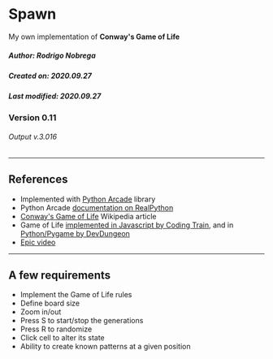 # Spawn

My own implementation of **Conway's Game of Life**

##### Author: Rodrigo Nobrega
##### Created on: 2020.09.27
##### Last modified: 2020.09.27

### Version 0.11
###### Output v.3.016

---

## References

- Implemented with [Python Arcade](https://arcade.academy/) library
- Python Arcade [documentation on RealPython](https://realpython.com/arcade-python-game-framework/)
- [Conway's Game of Life](https://en.wikipedia.org/wiki/Conway%27s_Game_of_Life) Wikipedia article
- Game of Life [implemented in Javascript by Coding Train](https://www.youtube.com/watch?v=FWSR_7kZuYg&t=1586s), and in [Python/Pygame by DevDungeon](https://www.youtube.com/watch?v=VNAU7HH4QRw)
- [Epic video](https://www.youtube.com/watch?v=C2vgICfQawE)

---

## A few requirements

- Implement the Game of Life rules
- Define board size
- Zoom in/out
- Press S to start/stop the generations
- Press R to randomize
- Click cell to alter its state
- Ability to create known patterns at a given position


